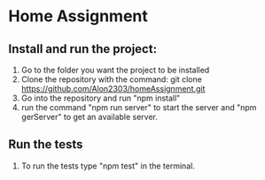 # Home Assignment 

## Install and run the project:
1. Go to the folder you want the project to be installed
1. Clone the repository with the command:  git clone https://github.com/Alon2303/homeAssignment.git  
1. Go into the repository and run "npm install"
1. run the command "npm run server" to start the server and "npm gerServer" to get an available server.

## Run the tests
1. To run the tests type "npm test" in the terminal.

